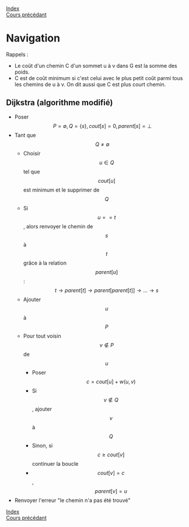 <script type="text/javascript" src="https://cdnjs.cloudflare.com/ajax/libs/mathjax/2.7.7/latest.js?config=TeX-MML-AM_CHTML"></script>

[Index](./index.md)  
[Cours précédant](./cours_7.md)

# Navigation

Rappels :
- Le coût d'un chemin C d'un sommet u à v dans G est la somme des poids.
- C est de coût minimum si c'est celui avec le plus petit coût parmi tous les chemins de u à v. On dit aussi que C est plus court chemin.

## Dijkstra (algorithme modifié)

- Poser $$P=\emptyset, Q=\{s\}, cout[s]=0, parent[s]=\bot$$
- Tant que $$Q \neq \emptyset$$
	- Choisir $$u \in Q$$ tel que $$cout[u]$$ est minimum et le supprimer de $$Q$$
	- Si $$u == t$$, alors renvoyer le chemin de $$s$$ à $$t$$ grâce à la relation $$parent[u]$$ : $$t\to parent[t] \to parent[parent[t]] \to ... \to s$$
	- Ajouter $$u$$ à $$P$$
	- Pour tout voisin $$v \notin P$$ de $$u$$
		- Poser $$c = cout[u] + w(u, v)$$
		- Si $$v \notin Q$$, ajouter $$v$$ à $$Q$$
		- Sinon, si $$c \geq cout[v]$$ continuer la boucle
		- $$cout[v]=c$$, $$parent[v]=u$$
- Renvoyer l'erreur "le chemin n'a pas été trouvé"

[Index](./index.md)  
[Cours précédant](./cours_7.md)
